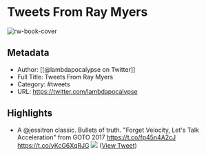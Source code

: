 # Tweets From Ray Myers

![rw-book-cover](https://pbs.twimg.com/profile_images/1305536711120818176/Qrk63h2Q.jpg)

## Metadata
- Author: [[@lambdapocalypse on Twitter]]
- Full Title: Tweets From Ray Myers
- Category: #tweets
- URL: https://twitter.com/lambdapocalypse

## Highlights
- A @jessitron classic. Bullets of truth.
  "Forget Velocity, Let's Talk Acceleration" from GOTO 2017
  https://t.co/fp45n4A2cJ https://t.co/yKcG6XqRJG
  ![](https://pbs.twimg.com/media/FOeFcsbWQAMnf3p.jpg) ([View Tweet](https://twitter.com/lambdapocalypse/status/1506319646512848897))
